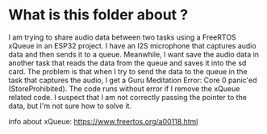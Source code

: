 # What is this folder about ?
I am trying to share audio data between two tasks using a FreeRTOS xQueue in an ESP32 project. I have an I2S microphone that captures audio data and then sends it to a queue. Meanwhile, I want save the audio data in another task that reads the data from the queue and saves it into the sd card. The problem is that when I try to send the data to the queue in the task that captures the audio, I get a Guru Meditation Error: Core 0 panic'ed (StoreProhibited). The code runs without error if I remove the xQueue related code. I suspect that I am not correctly passing the pointer to the data, but I'm not sure how to solve it.

info about xQueue: https://www.freertos.org/a00118.html